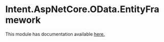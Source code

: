 # Intent.AspNetCore.OData.EntityFramework

This module has documentation available [here.](https://docs.intentarchitect.com/articles/modules-dotnet/intent-aspnetcore-odata-entityframework/intent-aspnetcore-odata-entityframework.html)
